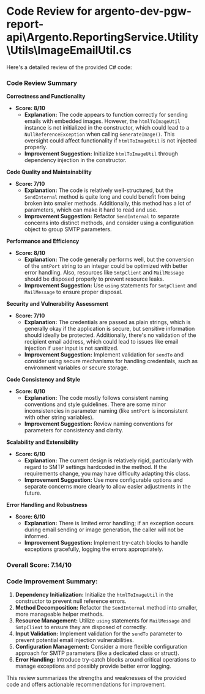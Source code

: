 # Code Review for argento-dev-pgw-report-api\Argento.ReportingService.Utility\Utils\ImageEmailUtil.cs

Here's a detailed review of the provided C# code:

### Code Review Summary

**Correctness and Functionality**
- **Score: 8/10**
  - **Explanation:** The code appears to function correctly for sending emails with embedded images. However, the `htmlToImageUtil` instance is not initialized in the constructor, which could lead to a `NullReferenceException` when calling `GenerateImage()`. This oversight could affect functionality if `htmlToImageUtil` is not injected properly.
  - **Improvement Suggestion:** Initialize `htmlToImageUtil` through dependency injection in the constructor.

**Code Quality and Maintainability**
- **Score: 7/10**
  - **Explanation:** The code is relatively well-structured, but the `SendInternal` method is quite long and could benefit from being broken into smaller methods. Additionally, this method has a lot of parameters, which can make it hard to read and use.
  - **Improvement Suggestion:** Refactor `SendInternal` to separate concerns into distinct methods, and consider using a configuration object to group SMTP parameters.

**Performance and Efficiency**
- **Score: 8/10**
  - **Explanation:** The code generally performs well, but the conversion of the `smtPort` string to an integer could be optimized with better error handling. Also, resources like `SmtpClient` and `MailMessage` should be disposed properly to prevent resource leaks.
  - **Improvement Suggestion:** Use `using` statements for `SmtpClient` and `MailMessage` to ensure proper disposal.

**Security and Vulnerability Assessment**
- **Score: 7/10**
  - **Explanation:** The credentials are passed as plain strings, which is generally okay if the application is secure, but sensitive information should ideally be protected. Additionally, there's no validation of the recipient email address, which could lead to issues like email injection if user input is not sanitized.
  - **Improvement Suggestion:** Implement validation for `sendTo` and consider using secure mechanisms for handling credentials, such as environment variables or secure storage.

**Code Consistency and Style**
- **Score: 8/10**
  - **Explanation:** The code mostly follows consistent naming conventions and style guidelines. There are some minor inconsistencies in parameter naming (like `smtPort` is inconsistent with other string variables).
  - **Improvement Suggestion:** Review naming conventions for parameters for consistency and clarity.

**Scalability and Extensibility**
- **Score: 6/10**
  - **Explanation:** The current design is relatively rigid, particularly with regard to SMTP settings hardcoded in the method. If the requirements change, you may have difficulty adapting this class.
  - **Improvement Suggestion:** Use more configurable options and separate concerns more clearly to allow easier adjustments in the future.

**Error Handling and Robustness**
- **Score: 6/10**
  - **Explanation:** There is limited error handling; if an exception occurs during email sending or image generation, the caller will not be informed. 
  - **Improvement Suggestion:** Implement try-catch blocks to handle exceptions gracefully, logging the errors appropriately.

### Overall Score: 7.14/10

### Code Improvement Summary:
1. **Dependency Initialization:** Initialize the `htmlToImageUtil` in the constructor to prevent null reference errors.
2. **Method Decomposition:** Refactor the `SendInternal` method into smaller, more manageable helper methods.
3. **Resource Management:** Utilize `using` statements for `MailMessage` and `SmtpClient` to ensure they are disposed of correctly.
4. **Input Validation:** Implement validation for the `sendTo` parameter to prevent potential email injection vulnerabilities.
5. **Configuration Management:** Consider a more flexible configuration approach for SMTP parameters (like a dedicated class or struct).
6. **Error Handling:** Introduce try-catch blocks around critical operations to manage exceptions and possibly provide better error logging.

This review summarizes the strengths and weaknesses of the provided code and offers actionable recommendations for improvement.